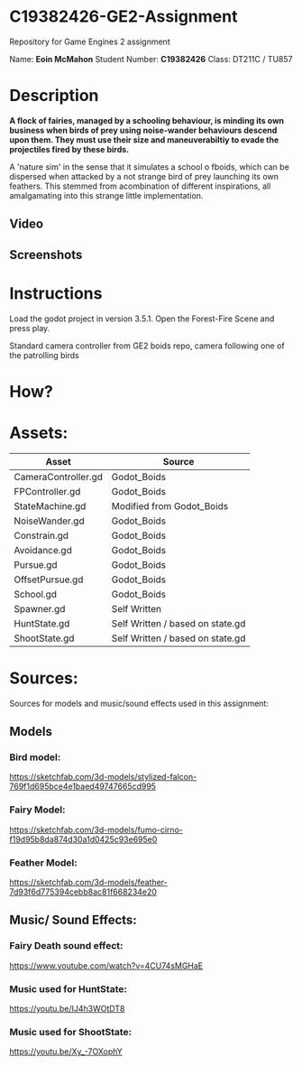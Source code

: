 # C19382426-GE2-Assignment
Repository for Game Engines 2 assignment

Name: **Eoin McMahon**
Student Number: **C19382426**
Class: DT211C / TU857

# Description

**A flock of fairies, managed by a schooling behaviour, is minding its own business when birds of prey using noise-wander behaviours descend upon them. They must use their size and maneuverabiltiy to evade the projectiles fired by these birds.**

A 'nature sim' in the sense that it simulates a school o fboids, which can be dispersed when attacked by a not strange bird of prey launching its own feathers. This stemmed from acombination of different inspirations, all amalgamating into this strange little implementation.

## Video

## Screenshots

# Instructions

Load the godot project in version 3.5.1. Open the Forest-Fire Scene and press play.

Standard camera controller from GE2 boids repo, camera following one of the patrolling birds
# How?

# Assets:

| **Asset** | **Source** |
|-----------|-----------|
| CameraController.gd | Godot_Boids |
| FPController.gd | Godot_Boids |
| StateMachine.gd | Modified from Godot_Boids | 
| NoiseWander.gd | Godot_Boids |
| Constrain.gd| Godot_Boids |
| Avoidance.gd| Godot_Boids |
| Pursue.gd | Godot_Boids |
| OffsetPursue.gd | Godot_Boids |
| School.gd | Godot_Boids |
| Spawner.gd| Self Written |
| HuntState.gd| Self Written / based on state.gd |
| ShootState.gd| Self Written / based on state.gd |

# Sources:
Sources for models and music/sound effects used in this assignment:

## Models
### Bird model:
https://sketchfab.com/3d-models/stylized-falcon-769f1d695bce4e1baed49747665cd995

### Fairy Model:
https://sketchfab.com/3d-models/fumo-cirno-f19d95b8da874d30a1d0425c93e695e0

### Feather Model:
https://sketchfab.com/3d-models/feather-7d93f6d775394cebb8ac81f668234e20

## Music/ Sound Effects:

### Fairy Death sound effect:
https://www.youtube.com/watch?v=4CU74sMGHaE

### Music used for HuntState:
https://youtu.be/IJ4h3WOtDT8

### Music used for ShootState:
https://youtu.be/Xy_-7OXophY

